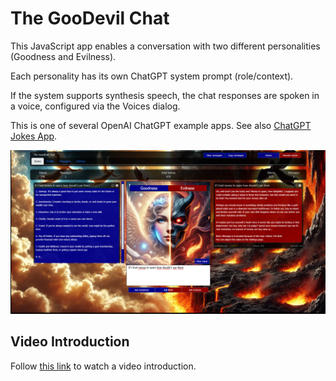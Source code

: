 # The GooDevil Chat
This JavaScript app enables a conversation with two different personalities (Goodness and Evilness).

Each personality has its own ChatGPT system prompt (role/context).

If the system supports synthesis speech, the chat responses are spoken in a voice, configured via the Voices dialog.

This is one of several OpenAI ChatGPT example apps. See also [ChatGPT Jokes App](https://github.com/RonniKahalani/chatgpt-jokes).

![The GooDevil Chat][def]

[def]: /doc/thumb-demo-end.png

## Video Introduction
Follow [this link](https://drive.google.com/file/d/1Y6ugVMStAKIMt-MXvJSHHzXBc0zKkChw/view?usp=drive_link) to watch a video introduction.